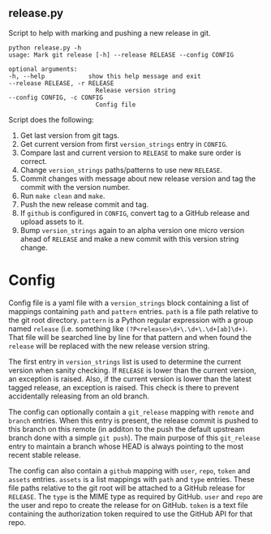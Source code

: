 release.py
----------
Script to help with marking and pushing a new release in git.

    python release.py -h
    usage: Mark git release [-h] --release RELEASE --config CONFIG

    optional arguments:
    -h, --help            show this help message and exit
    --release RELEASE, -r RELEASE
                            Release version string
    --config CONFIG, -c CONFIG
                            Config file


Script does the following:
1. Get last version from git tags.
2. Get current version from first `version_strings` entry in `CONFIG`.
3. Compare last and current version to `RELEASE` to make sure order is correct.
4. Change `version_strings` paths/patterns to use new `RELEASE`.
5. Commit changes with message about new release version and tag the commit with the version number.
6. Run `make clean` and `make`.
7. Push the new release commit and tag.
8. If `github` is configured in `CONFIG`, convert tag to a GitHub release and upload assets to it.
9. Bump `version_strings` again to an alpha version one micro version ahead of `RELEASE` and make a new commit with this version string change.

Config
======
Config file is a yaml file with a `version_strings` block containing a list of mappings containing `path` and `pattern` entries. `path` is a file path relative to the git root directory. `pattern` is a Python regular expression with a group named `release` (i.e. something like `(?P<release>\d+\.\d+\.\d+[ab]\d+)`. That file will be searched line by line for that pattern and when found the `release` will be replaced with the new release version string.

The first entry in `version_strings` list is used to determine the current version when sanity checking. If `RELEASE` is lower than the current version, an exception is raised. Also, if the current version is lower than the latest tagged release, an exception is raised. This check is there to prevent accidentally releasing from an old branch.

The config can optionally contain a `git_release` mapping with `remote` and `branch` entries. When this entry is present, the release commit is pushed to this branch on this remote (in additon to the push the default upstream branch done with a simple `git push`). The main purpose of this `git_release` entry to maintain a branch whose HEAD is always pointing to the most recent stable release.

The config can also contain a `github` mapping with `user`, `repo`, `token` and `assets` entries. `assets` is a list mappings with `path` and `type` entries. These file paths relative to the git root will be attached to a GitHub release for `RELEASE`. The `type` is the MIME type as required by GitHub. `user` and `repo` are the user and repo to create the release for on GitHub. `token` is a text file containing the authorization token required to use the GitHub API for that repo.

